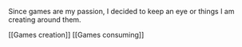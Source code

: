 Since games are my passion, I decided to keep an eye or things I am creating around them.

[[Games creation]]
[[Games consuming]]